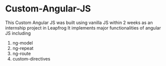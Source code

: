 # Custom-Angular-JS
This Custom Angular JS was built using vanilla JS within 2 weeks as an internship project in Leapfrog
It implements major functionalities of angular JS including

1) ng-model
2) ng-repeat
3) ng-route
4) custom-directives


